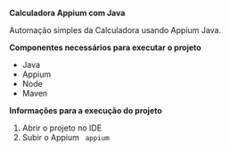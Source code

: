 **Calculadora Appium com Java**

  Automação simples da Calculadora usando Appium Java.
  
**__Componentes necessários para executar o projeto__**

  - Java
  - Appium
  - Node
  - Maven
  
**Informações para a execução do projeto**

  1. Abrir o projeto no IDE
  2. Subir o Appium
    ``` appium```